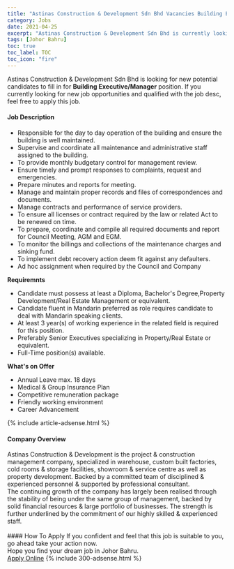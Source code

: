 ```yaml
---
title: "Astinas Construction & Development Sdn Bhd Vacancies Building Executive/Manager" 
category: Jobs 
date: 2021-04-25 
excerpt: "Astinas Construction & Development Sdn Bhd is currently looking for suitable person to fill in the Building Executive/Manager which based in Johor Bahru" 
tags: [Johor Bahru] 
toc: true 
toc_label: TOC 
toc_icon: "fire" 
--- 
```


<p>Astinas Construction & Development Sdn Bhd is looking for new potential candidates to fill in for <b>Building Executive/Manager</b> position. If you currently looking for new job opportunities and qualified with the job desc, feel free to apply this job.
</p><div><div><h4>Job Description</h4></div><div><div><span><div><ul><li>Responsible for the day to day operation of the building and ensure the building is well maintained.</li><li>Supervise and coordinate all maintenance and administrative staff assigned to the building.</li><li>To provide monthly budgetary control for management review.</li><li>Ensure timely and prompt responses to complaints, request and emergencies.</li><li>Prepare minutes and reports for meeting.</li><li>Manage and maintain proper records and files of correspondences and documents.</li><li>Manage contracts and performance of service providers.</li><li>To ensure all licenses or contract required by the law or related Act to be renewed on time.</li><li>To prepare, coordinate and compile all required documents and report for Council Meeting, AGM and EGM.</li><li>To monitor the billings and collections of the maintenance charges and sinking fund.</li><li>To implement debt recovery action deem fit against any defaulters.</li><li>Ad hoc assignment when required by the Council and Company</li></ul><div><strong>Requiremnts&#160;</strong></div><ul><li>Candidate must possess at least a Diploma, Bachelor's Degree,Property Development/Real Estate Management or equivalent.</li><li>Candidate fluent in Mandarin preferred as role requires candidate to deal with Mandarin speaking clients.</li><li>At least 3 year(s) of working experience in the related field is required for this position.</li><li>Preferably Senior Executives specializing in Property/Real Estate or equivalent.</li><li>Full-Time position(s) available.</li></ul><div><strong>What's on Offer&#160;</strong></div><ul><li>Annual Leave max. 18 days</li><li>Medical &amp; Group Insurance Plan</li><li>Competitive remuneration package</li><li>Friendly working environment</li><li>Career Advancement</li></ul></div></span></div></div></div> 
{% include article-adsense.html %} 
<div><div><h4>Company Overview</h4></div><div><div><span><div><div>
<div>
		Astinas Construction &amp; Development is the project &amp; construction management company, specialized in warehouse, custom built factories, cold rooms &amp; storage facilities, showroom &amp; service centre as well as property development. Backed by a committed team of disciplined &amp; experienced personnel &amp; supported by professional consultant.</div>
<div>
		The continuing growth of the company has largely been realised through the stability of being under the same group of management, backed by solid financial resources &amp; large portfolio of businesses. The strength is further underlined by the commitment of our highly skilled &amp; experienced staff.<br>
		&#160;</div>
</div></div></span></div></div></div> 
#### How To Apply 
If you confident and feel that this job is suitable to you, go ahead take your action now. <br/> 
Hope you find your dream job in Johor Bahru. <br/> 
<a href="https://www.jobstreet.com.my/en/job/building-executive-manager-4546890?jobId=jobstreet-my-job-4546890&" class="btn btn--info" target="_blank" rel="nofollow noopenner">Apply Online</a> 
{% include 300-adsense.html %} 